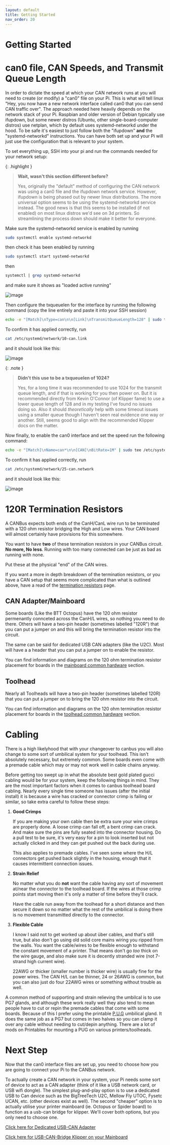 ```yaml
---
layout: default 
title: Getting Started 
nav_order: 20
---
```


# Getting Started

# can0 file, CAN Speeds, and Transmit Queue Length

In order to dictate the speed at which your CAN network runs at you will need to create (or modify) a "can0" file on your Pi. This is what will tell linux "Hey, you now have a new network interface called can0 that you can send CAN traffic over". The approach needed here heavily depends on the network stack of your Pi. Raspbian and older version of Debian typically use ifupdown, but some newer distros (Ubuntu, other single-board-computer distros) use netplan, which by default uses systemd-networkd under the hood. To be safe it's easiest to just follow both the "ifupdown" **and** the "systemd-networkd" instructions. You can have both set up and your Pi will just use the configuration that is relevant to your system.

To set everything up, SSH into your pi and run the commands needed for your network setup:

{: .highlight }
>**Wait, wasn't this section different before?**
>
>Yes, originally the "default" method of configuring the CAN network was using a can0 file and the ifupdown network service. However, ifupdown is being phased out by newer
>linux distributions. The more universal option seems to be using the systemd-networkd service instead. The good news is that this seems to be installed (if not enabled)
>on most linux distros we'd see on 3d printers. So streamlining the process down should make it better for everyone.

Make sure the systemd-networkd service is enabled by running

```bash
sudo systemctl enable systemd-networkd
```

then check it has been enabled by running 

```bash
sudo systemctl start systemd-networkd
```

then

```bash
systemctl | grep systemd-networkd
```

and make sure it shows as "loaded active running"

![image](https://github.com/user-attachments/assets/901096ef-29c8-4abc-8191-8d6c6aec9010)


Then configure the txqueuelen for the interface by running the following command (copy the line entirely and paste it into your SSH session)

```bash
echo -e "[Match]\nType=can\n\n[Link]\nTransmitQueueLength=128" | sudo tee /etc/systemd/network/10-can.link > /dev/null
```

To confirm it has applied correctly, run

```bash
cat /etc/systemd/network/10-can.link
```

and it should look like this:

![image](https://github.com/user-attachments/assets/cfefcc5a-a4d7-4eca-86a0-a5ff2a867228)

{: .note }
> **Didn't this use to be a txqueuelen of 1024?**
>
> Yes, for a long time it was recommended to use 1024 for the transmit queue length, and if that is working for you then power on. But
> it is recommended directly from Kevin O'Connor (of Klipper fame) to use a lower queue length of 128 and in my testing I've found no
> issues doing so. Also it should *theoretically* help with some timeout issues using a smaller queue though I haven't seen real evidence
> one way or another. Still, seems good to align with the recommended Klipper docs on the matter.

Now finally, to enable the can0 interface and set the speed run the following command:

```bash
echo -e "[Match]\nName=can*\n\n[CAN]\nBitRate=1M" | sudo tee /etc/systemd/network/25-can.network > /dev/null
```

To confirm it has applied correctly, run

```bash
cat /etc/systemd/network/25-can.network
```

and it should look like this:

![image](https://github.com/user-attachments/assets/a78829fd-1b53-460d-aa80-715d50289b52)

  
# 120R Termination Resistors

A CANBus expects both ends of the CanH/CanL wire run to be terminated with a 120 ohm resistor bridging the High and Low wires. Your CAN board will almost certainly have provisions for this somewhere. 

You want to have **two** of these termination resistors in your CANBus circuit. **No more, No less**. Running with too many connected can be just as bad as running with none.

Put these at the physical "end" of the CAN wires.

If you want a more in depth breakdown of the termination resistors, or you have a CAN setup that seems more complicated than what is outlined above, have a read of the [termination resistors](./troubleshooting/termination_resistor_info.md) page.


## CAN Adapter/Mainboard

Some boards (Like the BTT Octopus) have the 120 ohm resistor permenantly connceted across the CanH/L wires, so nothing you need to do there. Others will have a two-pin header (sometimes labelled "120R") that you can put a jumper on and this will bring the termination resistor into the circuit.

The same can be said for dedicated USB CAN adapters (like the U2C). Most will have a a header that you can put a jumper on to enable the resistor.

You can find information and diagrams on the 120 ohm termination resistor placement for boards in the [mainboard common hardware](./mainboard_flashing/common_hardware) section.

## Toolhead

Nearly all Toolheads will have a two-pin header (sometimes labelled 120R) that you can put a jumper on to bring the 120 ohm resistor into the circuit.

You can find information and diagrams on the 120 ohm termination resistor placement for boards in the [toolhead common hardware](./toolhead_flashing/common_hardware) section.
  
# Cabling

There is a high likelyhood that with your changeover to canbus you will also change to some sort of umbilical system for your toolhead. This isn't absolutely necessary, but extremely common. Some boards even come with a premade cable which may or may not work well in cable chains anyway.

Before getting too swept up in what the absolute best gold plated gucci cabling would be for your system, keep the following things in mind. They are the most
important factors when it comes to canbus toolhead board cabling. Nearly every single time someone has issues (after the initial install) it is because a wire has
cracked or connector crimp is failing or similar, so take extra careful to follow these steps:

1. **Good Crimps**

    If you are making your own cable then be extra sure your wire crimps are properly done. A loose crimp can fall off, a bent crimp can crack. And make sure the
    pins are fully seated into the connector housing. Do a pull test to be sure, it's very easy for a pin to look inserted but not actually clicked in and they can
    get pushed out the back during use.
  
    This also applies to premade cables. I've seen some where the H/L connectors get pushed back slightly in the housing, enough that it causes intermittent connection
    issues.
   
2. **Strain Relief**

    No matter what you do **not** want the cable having any sort of movement at/near the connector to the toolhead board. If the wires at those crimp points start 
    moving then it's only a matter of time before they'll crack.

    Have the cable run away from the toolhead for a short distance and then secure it down so no matter what the rest of the umbilical is doing there is no movement
    transmitted directly to the connector.

3. **Flexible Cable**
   
    I know I said not to get worked up about über cables, and that's still true, but also don't go using old solid core mains wiring you ripped from the walls.
    You want the cable/wires to be flexible enough to withstand the constant movement of a printer. That means don't go *too* thick on the wire gauge, and also make
    sure it is decently stranded wire (not 7-strand high current wire).
    
    22AWG or thicker (smaller number is thicker wire) is usually fine for the power wires. The CAN H/L can be thinner, 24 or 26AWG is common, but you can also just 
    do four 22AWG wires or something without trouble as well.

A common method of supporting and strain relieving the umbilcal is to use PG7 glands, and although these work really well they also tend to mean people have to cut
or repin the premade cables that come with some boards. Because of this I prefer using the printable [P.U.G](https://www.printables.com/model/378567-pug-parametric-umbilical-gland) umbilical gland. It does the same job as a PG7 but comes in two halves so you can clamp it over any cable without needing to cut/depin anything.
There are a lot of mods on Printables for mounting a PUG on various printers/toolheads.
   

# Next Step

Now that the can0 interface files are set up, you need to choose how you are going to connect your Pi to the CANBus network.

To actually create a CAN network in your system, your Pi needs some sort of device to act as a CAN adapter (think of it like a USB network card, or USB wifi dongle). The simplest plug-and-play option is to use a dedicated USB to Can device such as the BigTreeTech U2C, Mellow Fly UTOC, Fysetc UCAN, etc. (other devices exist as well). The second "cheaper" option is to actually utilise your printer mainboard (ie. Octopus or Spider board) to function as a usb-can bridge for klipper. We'll cover both options, but you only need to choose one.

[Click here for Dedicated USB-CAN Adapter](./Dedicated_USB_Can_Device.md)

[Click here for USB-CAN-Bridge Klipper on your Mainboard](./USB_CAN_Bridge_Mainboard.md)

